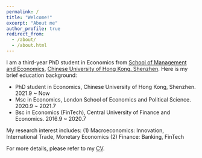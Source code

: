 ```yaml
---
permalink: /
title: "Welcome!"
excerpt: "About me"
author_profile: true
redirect_from: 
  - /about/
  - /about.html
---
```


I am a third-year PhD student in Economics from [School of Management and Economics](https://sme.cuhk.edu.cn/), [Chinese University of Hong Kong, Shenzhen](https://www.cuhk.edu.cn/zh-hans). Here is my brief education background:

* PhD student in Economics, Chinese University of Hong Kong, Shenzhen. 2021.9 ~ Now
* Msc in Economics, London School of Economics and Political Science. 2020.9 ~ 2021.7
* Bsc in Economics (FinTech), Central University of Finance and Economics. 2016.9 ~ 2020.7

My research interest includes:
(1) Macroeconomics: Innovation, International Trade, Monetary Economics
(2) Finance: Banking, FinTech

For more details, please refer to my [CV](../assets/Curriculum_Vitae.pdf).
